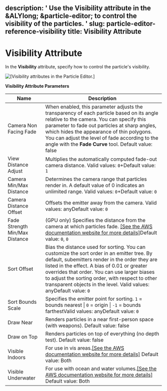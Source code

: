 description: ' Use the Visibility attribute in the &ALYlong; &particle-editor; to
  control the visibility of the particles. '
slug: particle-editor-reference-visibility
title: Visibility Attribute
---
# Visibility Attribute<a name="particle-editor-reference-visibility"></a>

In the **Visibility** attribute, specify how to control the particle's visibility\.

![\[Visibility attributes in the Particle Editor.\]](/images/particles/particle-editor-visibility.png)


**Visibility Attribute Parameters**  

| Name | Description | 
| --- | --- | 
| Camera Non Facing Fade |  When enabled, this parameter adjusts the transparency of each particle based on its angle relative to the camera\. You can specify this parameter to fade out particles at sharp angles, which hides the appearance of thin polygons\. You can adjust the level of fade according to the angle with the **Fade Curve** tool\. Default value: false  | 
| View Distance Adjust | Multiplies the automatically computed fade\-out camera distance\. Valid values: `0`\+Default value: `1` | 
| Camera Min/Max Distance | Determines the camera range that particles render in\. A default value of 0 indicates an unlimited range\. Valid values: `0`\+Default value: `0` | 
| Camera Distance Offset | Offsets the emitter away from the camera\. Valid values: anyDefault value: `0`  | 
| Fade Strength Min/Max Distance | \(GPU only\) Specifies the distance from the camera at which particles fade\. [\[See the AWS documentation website for more details\]](http://docs.aws.amazon.com/lumberyard/latest/userguide/particle-editor-reference-visibility.html)Default value: `0`, `0` | 
| Sort Offset | Bias the distance used for sorting\. You can customize the sort order in an emitter tree\. By default, subemitters render in the order they are listed in the effect\. A bias of 0\.01 or greater overrides that order\. You can use larger biases to adjust the sorting order, with respect to other transparent objects in the level\. Valid values: anyDefault value: `0` | 
| Sort Bounds Scale | Specifies the emitter point for sorting\. `1` = bounds nearest \| `0` = origin \| `-1` = bounds farthestValid values: anyDefault value: `0`  | 
| Draw Near | Renders particles in a near first\-person space \(with weapons\)\. Default value: false  | 
| Draw on Top | Renders particles on top of everything \(no depth test\)\. Default value: false | 
| Visible Indoors | For use in vis areas\.[\[See the AWS documentation website for more details\]](http://docs.aws.amazon.com/lumberyard/latest/userguide/particle-editor-reference-visibility.html) Default value: Both | 
| Visible Underwater | For use with ocean and water volumes\.[\[See the AWS documentation website for more details\]](http://docs.aws.amazon.com/lumberyard/latest/userguide/particle-editor-reference-visibility.html) Default value: Both | 
